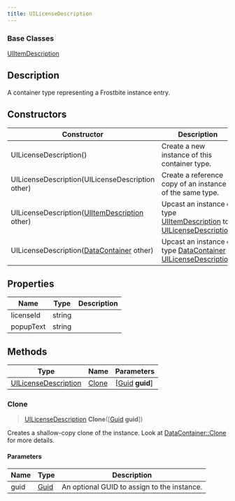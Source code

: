 ```yaml
---
title: UILicenseDescription
---
```

### Base Classes

[UIItemDescription](UIItemDescription)

## Description

A container type representing a Frostbite instance entry.

## Constructors

| Constructor                                                                     | Description                                                                                                                     |
| ------------------------------------------------------------------------------- | ------------------------------------------------------------------------------------------------------------------------------- |
| UILicenseDescription()                                                          | Create a new instance of this container type.                                                                                   |
| UILicenseDescription(UILicenseDescription other)                                | Create a reference copy of an instance of the same type.                                                                        |
| UILicenseDescription([UIItemDescription](UIItemDescription) other)              | Upcast an instance of type [UIItemDescription](UIItemDescription) to [UILicenseDescription](UILicenseDescription).              |
| UILicenseDescription([DataContainer](/vext/ref/shared/class/datacontainer) other) | Upcast an instance of type [DataContainer](/vext/ref/shared/class/datacontainer) to [UILicenseDescription](UILicenseDescription). |

## Properties

| Name      | Type   | Description |
| --------- | ------ | ----------- |
| licenseId | string |             |
| popupText | string |             |

## Methods

| Type                                         | Name            | Parameters                                     |
| -------------------------------------------- | --------------- | ---------------------------------------------- |
| [UILicenseDescription](UILicenseDescription) | [Clone](#clone) | \[[Guid](/vext/ref/shared/class/guid) **guid**\] |

### Clone

> [UILicenseDescription](UILicenseDescription) **Clone**(\[[Guid](/vext/ref/shared/class/guid) **guid**\])

Creates a shallow-copy clone of the instance. Look at [DataContainer::Clone](/vext/ref/shared/class/datacontainer#clone) for more details.

#### Parameters

| Name | Type         | Description                                 |
| ---- | ------------ | ------------------------------------------- |
| guid | [Guid](Guid) | An optional GUID to assign to the instance. |
